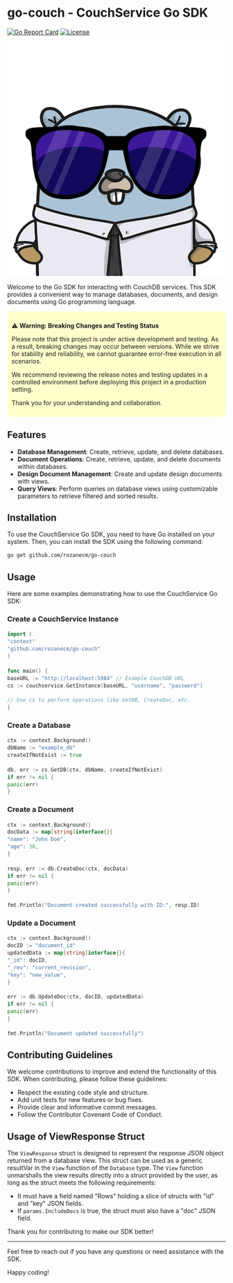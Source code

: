 # go-couch - CouchService Go SDK

<p align="center">

[![Go Report Card](https://goreportcard.com/badge/github.com/rozanecm/go-couch)](https://goreportcard.com/report/github.com/rozanecm/go-couch)
[![License](https://img.shields.io/badge/License-Apache_2.0-blue.svg)](https://opensource.org/licenses/Apache-2.0)
</p>

![Logo](logo.png)

Welcome to the Go SDK for interacting with CouchDB services. This SDK provides a convenient way to manage
databases, documents, and design documents using Go programming language.

<div style="background-color: #ffffcc; padding: 10px; border-radius: 5px;">

⚠️ **Warning: Breaking Changes and Testing Status**

Please note that this project is under active development and testing. As a result, breaking changes may occur between
versions. While we strive for stability and reliability, we cannot guarantee error-free execution in all scenarios.

We recommend reviewing the release notes and testing updates in a controlled environment before deploying this project
in a production setting.

Thank you for your understanding and collaboration.
</div>

## Features

- **Database Management**: Create, retrieve, update, and delete databases.
- **Document Operations**: Create, retrieve, update, and delete documents within databases.
- **Design Document Management**: Create and update design documents with views.
- **Query Views**: Perform queries on database views using customizable parameters to retrieve filtered and sorted
  results.

## Installation

To use the CouchService Go SDK, you need to have Go installed on your system. Then, you can install the SDK using the
following command:

```bash
go get github.com/rozanecm/go-couch
```

## Usage

Here are some examples demonstrating how to use the CouchService Go SDK:

### Create a CouchService Instance

```go
import (
"context"
"github.com/rozanecm/go-couch"
)

func main() {
baseURL := "http://localhost:5984" // Example CouchDB URL
cs := couchservice.GetInstance(baseURL, "username", "password")

// Use cs to perform operations like GetDB, CreateDoc, etc.
}
```

### Create a Database

```go
ctx := context.Background()
dbName := "example_db"
createIfNotExist := true

db, err := cs.GetDB(ctx, dbName, createIfNotExist)
if err != nil {
panic(err)
}
```

### Create a Document

```go
ctx := context.Background()
docData := map[string]interface{}{
"name": "John Doe",
"age": 30,
}

resp, err := db.CreateDoc(ctx, docData)
if err != nil {
panic(err)
}

fmt.Println("Document created successfully with ID:", resp.ID)
```

### Update a Document

```go
ctx := context.Background()
docID := "document_id"
updatedData := map[string]interface{}{
"_id": docID,
"_rev": "current_revision",
"key": "new_value",
}

err := db.UpdateDoc(ctx, docID, updatedData)
if err != nil {
panic(err)
}

fmt.Println("Document updated successfully")
```

## Contributing Guidelines

We welcome contributions to improve and extend the functionality of this SDK. When contributing, please follow these
guidelines:

- Respect the existing code style and structure.
- Add unit tests for new features or bug fixes.
- Provide clear and informative commit messages.
- Follow the Contributor Covenant Code of Conduct.

## Usage of ViewResponse Struct

The `ViewResponse` struct is designed to represent the response JSON object returned from a database view. This struct
can be used as a generic resultVar in the `View` function of the `Database` type. The `View` function unmarshalls the
view results directly into a struct provided by the user, as long as the struct meets the following requirements:

- It must have a field named "Rows" holding a slice of structs with "id" and "key" JSON fields.
- If `params.IncludeDocs` is true, the struct must also have a "doc" JSON field.

Thank you for contributing to make our SDK better!

---

Feel free to reach out if you have any questions or need assistance with the SDK.

Happy coding!
